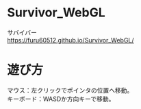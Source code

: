 # Survivor_WebGL
サバイバー<br>
https://furu60512.github.io/Survivor_WebGL/

# 遊び方
マウス：左クリックでポインタの位置へ移動。<br>
キーボード：WASDか方向キーで移動。

